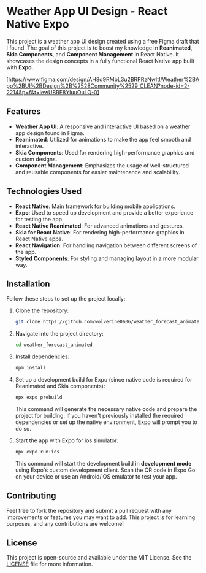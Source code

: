 
# Weather App UI Design - React Native Expo

This project is a weather app UI design created using a free Figma draft that I found. The goal of this project is to boost my knowledge in **Reanimated**, **Skia Components**, and **Component Management** in React Native. It showcases the design concepts in a fully functional React Native app built with **Expo**.

[https://www.figma.com/design/AH8d9RMbL3u2BRPRzNwltI/Weather%2BApp%2BUI%2BDesign%2B%2528Community%2529_CLEAN?node-id=2-2214&p=f&t=lewUBRF8YluuOuLQ-0]

## Features

- **Weather App UI**: A responsive and interactive UI based on a weather app design found in Figma.
- **Reanimated**: Utilized for animations to make the app feel smooth and interactive.
- **Skia Components**: Used for rendering high-performance graphics and custom designs.
- **Component Management**: Emphasizes the usage of well-structured and reusable components for easier maintenance and scalability.

## Technologies Used

- **React Native**: Main framework for building mobile applications.
- **Expo**: Used to speed up development and provide a better experience for testing the app.
- **React Native Reanimated**: For advanced animations and gestures.
- **Skia for React Native**: For rendering high-performance graphics in React Native apps.
- **React Navigation**: For handling navigation between different screens of the app.
- **Styled Components**: For styling and managing layout in a more modular way.

## Installation

Follow these steps to set up the project locally:

1. Clone the repository:
    ```bash
    git clone https://github.com/wolverine0606/weather_forecast_animated.git
    ```

2. Navigate into the project directory:
    ```bash
    cd weather_forecast_animated
    ```

3. Install dependencies:
    ```bash
    npm install
    ```

4. Set up a development build for Expo (since native code is required for Reanimated and Skia components):
    ```bash
    npx expo prebuild
    ```

   This command will generate the necessary native code and prepare the project for building. If you haven't previously installed the required dependencies or set up the native environment, Expo will prompt you to do so.

5. Start the app with Expo for ios simulator:
    ```bash
   npx expo run:ios
    ```

   This command will start the development build in **development mode** using Expo's custom development client. Scan the QR code in Expo Go on your device or use an Android/iOS emulator to test your app.

## Contributing

Feel free to fork the repository and submit a pull request with any improvements or features you may want to add. This project is for learning purposes, and any contributions are welcome!

## License

This project is open-source and available under the MIT License. See the [LICENSE](LICENSE) file for more information.
